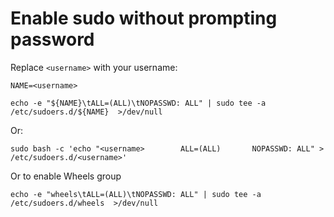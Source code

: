 # Enable sudo without prompting password

Replace `<username>` with your username:
```
NAME=<username>
```
```
echo -e "${NAME}\tALL=(ALL)\tNOPASSWD: ALL" | sudo tee -a /etc/sudoers.d/${NAME}  >/dev/null
```

Or:
```
sudo bash -c 'echo "<username>        ALL=(ALL)       NOPASSWD: ALL" > /etc/sudoers.d/<username>'
```

Or to enable Wheels group
```
echo -e "wheels\tALL=(ALL)\tNOPASSWD: ALL" | sudo tee -a /etc/sudoers.d/wheels  >/dev/null
```